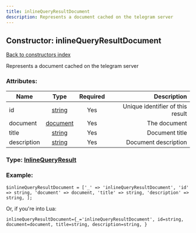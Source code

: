 ```yaml
---
title: inlineQueryResultDocument
description: Represents a document cached on the telegram server
---
```

## Constructor: inlineQueryResultDocument  
[Back to constructors index](index.md)



Represents a document cached on the telegram server

### Attributes:

| Name     |    Type       | Required | Description |
|----------|:-------------:|:--------:|------------:|
|id|[string](../types/string.md) | Yes|Unique identifier of this result|
|document|[document](../types/document.md) | Yes|The document|
|title|[string](../types/string.md) | Yes|Document title|
|description|[string](../types/string.md) | Yes|Document description|



### Type: [InlineQueryResult](../types/InlineQueryResult.md)


### Example:

```
$inlineQueryResultDocument = ['_' => 'inlineQueryResultDocument', 'id' => string, 'document' => document, 'title' => string, 'description' => string, ];
```  

Or, if you're into Lua:  


```
inlineQueryResultDocument={_='inlineQueryResultDocument', id=string, document=document, title=string, description=string, }

```


